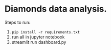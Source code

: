 # Diamonds data analysis.

Steps to run:
1. `pip install -r requirements.txt`
2. run all in jupyter notebook
3. streamlit run dashboard.py
